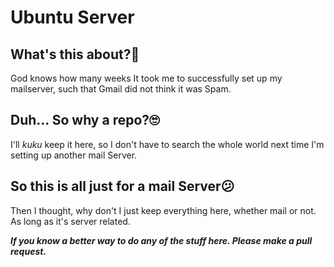 # Ubuntu Server

## What's this about?🤔
God knows how many weeks It took me to successfully set up my mailserver, such that Gmail did not think it was Spam.

## Duh... So why a repo?🙄
 I'll *kuku* keep it here, so I don't have to search the whole world next time I'm setting up another mail Server.

## So this is all just for a mail Server😕
Then I thought, why don't I just keep everything here, whether mail or not. As long as it's server related.


***If you know a better way to do any of the stuff here. Please make a pull request.***